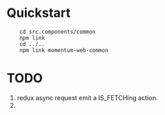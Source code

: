 
Quickstart
==========

```
    cd src.components/common
    npm link
    cd ../..
    npm link momentum-web-common
```


TODO
====

1. redux async request emit a IS_FETCHing action.
2. 
